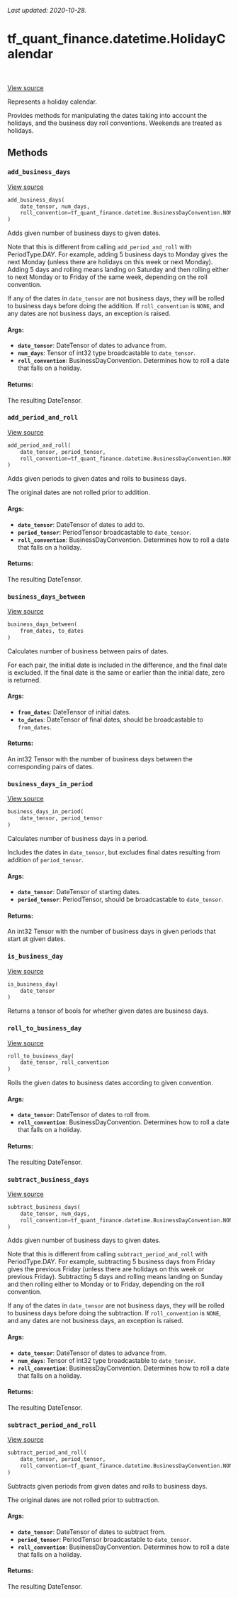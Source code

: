 <!--
This file is generated by a tool. Do not edit directly.
For open-source contributions the docs will be updated automatically.
-->

*Last updated: 2020-10-28.*

<div itemscope itemtype="http://developers.google.com/ReferenceObject">
<meta itemprop="name" content="tf_quant_finance.datetime.HolidayCalendar" />
<meta itemprop="path" content="Stable" />
<meta itemprop="property" content="add_business_days"/>
<meta itemprop="property" content="add_period_and_roll"/>
<meta itemprop="property" content="business_days_between"/>
<meta itemprop="property" content="business_days_in_period"/>
<meta itemprop="property" content="is_business_day"/>
<meta itemprop="property" content="roll_to_business_day"/>
<meta itemprop="property" content="subtract_business_days"/>
<meta itemprop="property" content="subtract_period_and_roll"/>
</div>

# tf_quant_finance.datetime.HolidayCalendar

<!-- Insert buttons and diff -->

<table class="tfo-notebook-buttons tfo-api" align="left">
</table>

<a target="_blank" href="https://github.com/google/tf-quant-finance/blob/master/tf_quant_finance/datetime/holiday_calendar.py">View source</a>



Represents a holiday calendar.

<!-- Placeholder for "Used in" -->

Provides methods for manipulating the dates taking into account the holidays,
and the business day roll conventions. Weekends are treated as holidays.

## Methods

<h3 id="add_business_days"><code>add_business_days</code></h3>

<a target="_blank" href="https://github.com/google/tf-quant-finance/blob/master/tf_quant_finance/datetime/holiday_calendar.py">View source</a>

```python
add_business_days(
    date_tensor, num_days,
    roll_convention=tf_quant_finance.datetime.BusinessDayConvention.NONE
)
```

Adds given number of business days to given dates.

Note that this is different from calling `add_period_and_roll` with
PeriodType.DAY. For example, adding 5 business days to Monday gives the next
Monday (unless there are holidays on this week or next Monday). Adding 5
days and rolling means landing on Saturday and then rolling either to next
Monday or to Friday of the same week, depending on the roll convention.

If any of the dates in `date_tensor` are not business days, they will be
rolled to business days before doing the addition. If `roll_convention` is
`NONE`, and any dates are not business days, an exception is raised.

#### Args:


* <b>`date_tensor`</b>: DateTensor of dates to advance from.
* <b>`num_days`</b>: Tensor of int32 type broadcastable to `date_tensor`.
* <b>`roll_convention`</b>: BusinessDayConvention. Determines how to roll a date that
  falls on a holiday.


#### Returns:

The resulting DateTensor.


<h3 id="add_period_and_roll"><code>add_period_and_roll</code></h3>

<a target="_blank" href="https://github.com/google/tf-quant-finance/blob/master/tf_quant_finance/datetime/holiday_calendar.py">View source</a>

```python
add_period_and_roll(
    date_tensor, period_tensor,
    roll_convention=tf_quant_finance.datetime.BusinessDayConvention.NONE
)
```

Adds given periods to given dates and rolls to business days.

The original dates are not rolled prior to addition.

#### Args:


* <b>`date_tensor`</b>: DateTensor of dates to add to.
* <b>`period_tensor`</b>: PeriodTensor broadcastable to `date_tensor`.
* <b>`roll_convention`</b>: BusinessDayConvention. Determines how to roll a date that
  falls on a holiday.


#### Returns:

The resulting DateTensor.


<h3 id="business_days_between"><code>business_days_between</code></h3>

<a target="_blank" href="https://github.com/google/tf-quant-finance/blob/master/tf_quant_finance/datetime/holiday_calendar.py">View source</a>

```python
business_days_between(
    from_dates, to_dates
)
```

Calculates number of business between pairs of dates.

For each pair, the initial date is included in the difference, and the final
date is excluded. If the final date is the same or earlier than the initial
date, zero is returned.

#### Args:


* <b>`from_dates`</b>: DateTensor of initial dates.
* <b>`to_dates`</b>: DateTensor of final dates, should be broadcastable to
  `from_dates`.


#### Returns:

An int32 Tensor with the number of business days between the
corresponding pairs of dates.


<h3 id="business_days_in_period"><code>business_days_in_period</code></h3>

<a target="_blank" href="https://github.com/google/tf-quant-finance/blob/master/tf_quant_finance/datetime/holiday_calendar.py">View source</a>

```python
business_days_in_period(
    date_tensor, period_tensor
)
```

Calculates number of business days in a period.

Includes the dates in `date_tensor`, but excludes final dates resulting from
addition of `period_tensor`.

#### Args:


* <b>`date_tensor`</b>: DateTensor of starting dates.
* <b>`period_tensor`</b>: PeriodTensor, should be broadcastable to `date_tensor`.


#### Returns:

An int32 Tensor with the number of business days in given periods that
start at given dates.


<h3 id="is_business_day"><code>is_business_day</code></h3>

<a target="_blank" href="https://github.com/google/tf-quant-finance/blob/master/tf_quant_finance/datetime/holiday_calendar.py">View source</a>

```python
is_business_day(
    date_tensor
)
```

Returns a tensor of bools for whether given dates are business days.


<h3 id="roll_to_business_day"><code>roll_to_business_day</code></h3>

<a target="_blank" href="https://github.com/google/tf-quant-finance/blob/master/tf_quant_finance/datetime/holiday_calendar.py">View source</a>

```python
roll_to_business_day(
    date_tensor, roll_convention
)
```

Rolls the given dates to business dates according to given convention.


#### Args:


* <b>`date_tensor`</b>: DateTensor of dates to roll from.
* <b>`roll_convention`</b>: BusinessDayConvention. Determines how to roll a date that
  falls on a holiday.


#### Returns:

The resulting DateTensor.


<h3 id="subtract_business_days"><code>subtract_business_days</code></h3>

<a target="_blank" href="https://github.com/google/tf-quant-finance/blob/master/tf_quant_finance/datetime/holiday_calendar.py">View source</a>

```python
subtract_business_days(
    date_tensor, num_days,
    roll_convention=tf_quant_finance.datetime.BusinessDayConvention.NONE
)
```

Adds given number of business days to given dates.

Note that this is different from calling `subtract_period_and_roll` with
PeriodType.DAY. For example, subtracting 5 business days from Friday gives
the previous Friday (unless there are holidays on this week or previous
Friday). Subtracting 5 days and rolling means landing on Sunday and then
rolling either to Monday or to Friday, depending on the roll convention.

If any of the dates in `date_tensor` are not business days, they will be
rolled to business days before doing the subtraction. If `roll_convention`
is `NONE`, and any dates are not business days, an exception is raised.

#### Args:


* <b>`date_tensor`</b>: DateTensor of dates to advance from.
* <b>`num_days`</b>: Tensor of int32 type broadcastable to `date_tensor`.
* <b>`roll_convention`</b>: BusinessDayConvention. Determines how to roll a date that
  falls on a holiday.


#### Returns:

The resulting DateTensor.


<h3 id="subtract_period_and_roll"><code>subtract_period_and_roll</code></h3>

<a target="_blank" href="https://github.com/google/tf-quant-finance/blob/master/tf_quant_finance/datetime/holiday_calendar.py">View source</a>

```python
subtract_period_and_roll(
    date_tensor, period_tensor,
    roll_convention=tf_quant_finance.datetime.BusinessDayConvention.NONE
)
```

Subtracts given periods from given dates and rolls to business days.

The original dates are not rolled prior to subtraction.

#### Args:


* <b>`date_tensor`</b>: DateTensor of dates to subtract from.
* <b>`period_tensor`</b>: PeriodTensor broadcastable to `date_tensor`.
* <b>`roll_convention`</b>: BusinessDayConvention. Determines how to roll a date that
  falls on a holiday.


#### Returns:

The resulting DateTensor.




